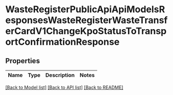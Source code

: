 # WasteRegisterPublicApiApiModelsResponsesWasteRegisterWasteTransferCardV1ChangeKpoStatusToTransportConfirmationResponse

## Properties
Name | Type | Description | Notes
------------ | ------------- | ------------- | -------------

[[Back to Model list]](../README.md#documentation-for-models) [[Back to API list]](../README.md#documentation-for-api-endpoints) [[Back to README]](../README.md)


